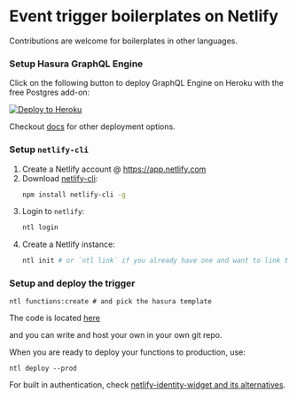 # Event trigger boilerplates on Netlify

Contributions are welcome for boilerplates in other languages.

### Setup Hasura GraphQL Engine

Click on the following button to deploy GraphQL Engine on Heroku with the free Postgres add-on:

[![Deploy to Heroku](https://www.herokucdn.com/deploy/button.svg)](https://heroku.com/deploy?template=https://github.com/hasura/graphql-engine-heroku)

Checkout [docs](https://hasura.io/docs/latest/graphql/core/deployment/index.html) for other deployment options.


###  Setup `netlify-cli`

1. Create a Netlify account @ https://app.netlify.com
2. Download [netlify-cli](https://www.netlify.com/docs/cli/):
   ```bash
   npm install netlify-cli -g
   ```
3. Login to `netlify`:
   ```bash
   ntl login
   ```
4. Create a Netlify instance:
   ```bash
   ntl init # or `ntl link` if you already have one and want to link the project
   ```

### Setup and deploy the trigger

```
ntl functions:create # and pick the hasura template
```

The code is located [here](https://github.com/netlify/netlify-dev-plugin/tree/master/src/functions-templates/js/hasura-event-triggered)

and you can write and host your own in your own git repo.

When you are ready to deploy your functions to production, use:

```
ntl deploy --prod
```

For built in authentication, check [netlify-identity-widget and its alternatives](https://github.com/netlify/netlify-identity-widget#list-of-alternatives).
